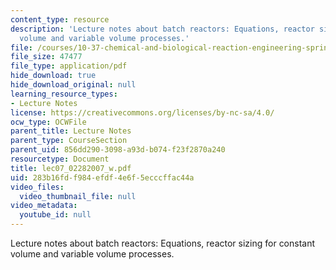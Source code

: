 ```yaml
---
content_type: resource
description: 'Lecture notes about batch reactors: Equations, reactor sizing for constant
  volume and variable volume processes.'
file: /courses/10-37-chemical-and-biological-reaction-engineering-spring-2007/283b16fdf984efdf4e6f5ecccffac44a_lec07_02282007_w.pdf
file_size: 47477
file_type: application/pdf
hide_download: true
hide_download_original: null
learning_resource_types:
- Lecture Notes
license: https://creativecommons.org/licenses/by-nc-sa/4.0/
ocw_type: OCWFile
parent_title: Lecture Notes
parent_type: CourseSection
parent_uid: 856dd290-3098-a93d-b074-f23f2870a240
resourcetype: Document
title: lec07_02282007_w.pdf
uid: 283b16fd-f984-efdf-4e6f-5ecccffac44a
video_files:
  video_thumbnail_file: null
video_metadata:
  youtube_id: null
---
```

Lecture notes about batch reactors: Equations, reactor sizing for constant volume and variable volume processes.